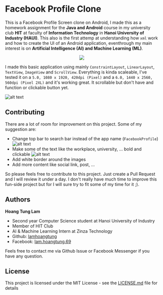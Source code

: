 # Facebook Profile Clone

This is a Facebook Profile Screen clone on Android, I made this as a homework assignment for the **Java and Android** course in my university club **HIT** at faculty of **Information Technology** in **Hanoi University of Industry (HAUI)**. This also is the first attemp at understanding how `xml` work and how to create the UI of an Android application, eventhrough my main interest is on **Artificial Intelligence (AI) and Machine Learning (ML)**.

<p align="center">
  <img src="https://media.giphy.com/media/RLjPBYt9HgK7m8ASDC/giphy.gif">
</p>

I made this basic application using mainly `ConstraintLayout`, `LinearLayout`, `TextView`, `ImageView` and `ScrollView`. Everything is kinda scaleable, I've tested it on a `5.0, 1080 x 1920, 420dpi (Pixel)` and a `6.0, 1440 x 2560, 560dpi (Pixel 2XL)` and it's working great. It scrollable but don't have and function or clickable button yet.

![alt text](https://www.upsieutoc.com/images/2018/11/12/Screen-Shot-2018-11-12-at-10.11.38-AM-2.png)

## Contributing

There are a lot of room for improvement on this project. Some of my suggestion are:
* Change top bar to search bar instead of the app name (`FacebookProfile`)
  ![alt text](https://i.imgur.com/9aeYW48.png)
* Make some of the text like the workplace, university, ... bold and clickable
  ![alt text](https://www.upsieutoc.com/images/2018/11/12/IMG_0993-2.png)
* Add white border around the images
* Add more content like social link, post, ...

So please feels free to contribute to this project. Just create a Pull Request and I will review it under a day. I don't really have much time to improve this fun-side project but for I will sure try to fit some of my time for it ;).

## Authors
**Hoang Tung Lam**

* Second year Computer Science student at Hanoi University of Industry
* Member of HIT Club
* AI & Machine Learning Intern at Zinza Technology
* Github: [lamhoangtung](https://github.com/lamhoangtung)
* Facebook: [lam.hoangtung.69](https://www.facebook.com/lam.hoangtung.69)

Feels free to contact me via Github Issue or Facebook Messenger if you have any question.


## License

This project is licensed under the MIT License - see the [LICENSE.md](LICENSE.md) file for details

